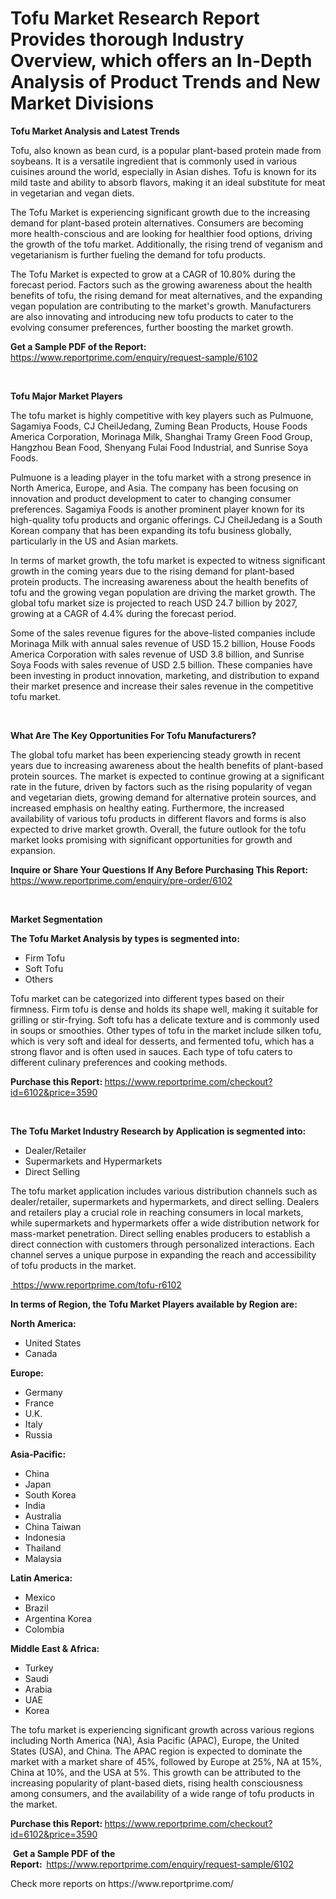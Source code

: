 <p><h1>Tofu Market Research Report Provides thorough Industry Overview, which offers an In-Depth Analysis of Product Trends and New Market Divisions</h1></p><p><strong>Tofu Market Analysis and Latest Trends</strong></p>
<p><p>Tofu, also known as bean curd, is a popular plant-based protein made from soybeans. It is a versatile ingredient that is commonly used in various cuisines around the world, especially in Asian dishes. Tofu is known for its mild taste and ability to absorb flavors, making it an ideal substitute for meat in vegetarian and vegan diets.</p><p>The Tofu Market is experiencing significant growth due to the increasing demand for plant-based protein alternatives. Consumers are becoming more health-conscious and are looking for healthier food options, driving the growth of the tofu market. Additionally, the rising trend of veganism and vegetarianism is further fueling the demand for tofu products.</p><p>The Tofu Market is expected to grow at a CAGR of 10.80% during the forecast period. Factors such as the growing awareness about the health benefits of tofu, the rising demand for meat alternatives, and the expanding vegan population are contributing to the market's growth. Manufacturers are also innovating and introducing new tofu products to cater to the evolving consumer preferences, further boosting the market growth.</p></p>
<p><strong>Get a Sample PDF of the Report:&nbsp;</strong> <a href="https://www.reportprime.com/enquiry/request-sample/6102">https://www.reportprime.com/enquiry/request-sample/6102</a></p>
<p>&nbsp;</p>
<p><strong>Tofu Major Market Players</strong></p>
<p><p>The tofu market is highly competitive with key players such as Pulmuone, Sagamiya Foods, CJ CheilJedang, Zuming Bean Products, House Foods America Corporation, Morinaga Milk, Shanghai Tramy Green Food Group, Hangzhou Bean Food, Shenyang Fulai Food Industrial, and Sunrise Soya Foods. </p><p>Pulmuone is a leading player in the tofu market with a strong presence in North America, Europe, and Asia. The company has been focusing on innovation and product development to cater to changing consumer preferences. Sagamiya Foods is another prominent player known for its high-quality tofu products and organic offerings. CJ CheilJedang is a South Korean company that has been expanding its tofu business globally, particularly in the US and Asian markets.</p><p>In terms of market growth, the tofu market is expected to witness significant growth in the coming years due to the rising demand for plant-based protein products. The increasing awareness about the health benefits of tofu and the growing vegan population are driving the market growth. The global tofu market size is projected to reach USD 24.7 billion by 2027, growing at a CAGR of 4.4% during the forecast period.</p><p>Some of the sales revenue figures for the above-listed companies include Morinaga Milk with annual sales revenue of USD 15.2 billion, House Foods America Corporation with sales revenue of USD 3.8 billion, and Sunrise Soya Foods with sales revenue of USD 2.5 billion. These companies have been investing in product innovation, marketing, and distribution to expand their market presence and increase their sales revenue in the competitive tofu market.</p></p>
<p>&nbsp;</p>
<p><strong>What Are The Key Opportunities For Tofu Manufacturers?</strong></p>
<p><p>The global tofu market has been experiencing steady growth in recent years due to increasing awareness about the health benefits of plant-based protein sources. The market is expected to continue growing at a significant rate in the future, driven by factors such as the rising popularity of vegan and vegetarian diets, growing demand for alternative protein sources, and increased emphasis on healthy eating. Furthermore, the increased availability of various tofu products in different flavors and forms is also expected to drive market growth. Overall, the future outlook for the tofu market looks promising with significant opportunities for growth and expansion.</p></p>
<p><strong>Inquire or Share Your Questions If Any Before Purchasing This Report:</strong> <a href="https://www.reportprime.com/enquiry/pre-order/6102">https://www.reportprime.com/enquiry/pre-order/6102</a></p>
<p>&nbsp;</p>
<p><strong>Market Segmentation</strong></p>
<p><strong>The Tofu Market Analysis by types is segmented into:</strong></p>
<p><ul><li>Firm Tofu</li><li>Soft Tofu</li><li>Others</li></ul></p>
<p><p>Tofu market can be categorized into different types based on their firmness. Firm tofu is dense and holds its shape well, making it suitable for grilling or stir-frying. Soft tofu has a delicate texture and is commonly used in soups or smoothies. Other types of tofu in the market include silken tofu, which is very soft and ideal for desserts, and fermented tofu, which has a strong flavor and is often used in sauces. Each type of tofu caters to different culinary preferences and cooking methods.</p></p>
<p><strong>Purchase this Report:&nbsp;</strong><a href="https://www.reportprime.com/checkout?id=6102&price=3590">https://www.reportprime.com/checkout?id=6102&price=3590</a></p>
<p>&nbsp;</p>
<p><strong>The Tofu Market Industry Research by Application is segmented into:</strong></p>
<p><ul><li>Dealer/Retailer</li><li>Supermarkets and Hypermarkets</li><li>Direct Selling</li></ul></p>
<p><p>The tofu market application includes various distribution channels such as dealer/retailer, supermarkets and hypermarkets, and direct selling. Dealers and retailers play a crucial role in reaching consumers in local markets, while supermarkets and hypermarkets offer a wide distribution network for mass-market penetration. Direct selling enables producers to establish a direct connection with customers through personalized interactions. Each channel serves a unique purpose in expanding the reach and accessibility of tofu products in the market.</p></p>
<p><a href="https://www.reportprime.com/tofu-r6102">&nbsp;https://www.reportprime.com/tofu-r6102</a></p>
<p><strong>In terms of Region, the Tofu Market Players available by Region are:</strong></p>
<p>
    <p> <strong> North America: </strong>
        <ul>
            <li>United States</li>
            <li>Canada</li>
        </ul>
        </p> 
    <p> <strong> Europe: </strong>
        <ul>
            <li>Germany</li>
            <li>France</li>
            <li>U.K.</li>
            <li>Italy</li>
            <li>Russia</li>
        </ul>
        </p> 
    <p> <strong> Asia-Pacific: </strong>
        <ul>
            <li>China</li>
            <li>Japan</li>
            <li>South Korea</li>
            <li>India</li>
            <li>Australia</li>
            <li>China Taiwan</li>
            <li>Indonesia</li>
            <li>Thailand</li>
            <li>Malaysia</li>
        </ul>
        </p> 
    <p> <strong> Latin America: </strong>
        <ul>
            <li>Mexico</li>
            <li>Brazil</li>
            <li>Argentina Korea</li>
            <li>Colombia</li>
        </ul>
        </p> 
    <p> <strong> Middle East & Africa: </strong>
        <ul>
            <li>Turkey</li>
            <li>Saudi</li>
            <li>Arabia</li>
            <li>UAE</li>
            <li>Korea</li>
        </ul>
    </p>
    </p>
<p><p>The tofu market is experiencing significant growth across various regions including North America (NA), Asia Pacific (APAC), Europe, the United States (USA), and China. The APAC region is expected to dominate the market with a market share of 45%, followed by Europe at 25%, NA at 15%, China at 10%, and the USA at 5%. This growth can be attributed to the increasing popularity of plant-based diets, rising health consciousness among consumers, and the availability of a wide range of tofu products in the market.</p></p>
<p><strong>Purchase this Report: </strong><a href="https://www.reportprime.com/checkout?id=6102&price=3590">https://www.reportprime.com/checkout?id=6102&price=3590</a></p>
<p>&nbsp;<strong>Get a Sample PDF of the Report:&nbsp;&nbsp;</strong><a href="https://www.reportprime.com/enquiry/request-sample/6102">https://www.reportprime.com/enquiry/request-sample/6102</a></p>
<p><strong></strong></p>
<p>Check more reports on https://www.reportprime.com/</p>
